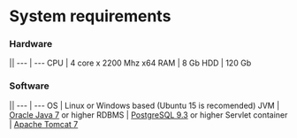 ﻿# System requirements

### Hardware ###

 ||
--- | ---
CPU | 4 core x 2200 Mhz x64
RAM | 8 Gb
HDD | 120 Gb

### Software ###

 ||
--- | ---
OS | Linux or Windows based (Ubuntu 15 is recomended)
JVM | [Oracle Java 7](http://www.oracle.com/technetwork/java/javase/downloads/jdk7-downloads-1880260.html) or higher
RDBMS | [PostgreSQL 9.3](https://www.postgresql.org/download/) or higher
Servlet container | [Apache Tomcat 7](http://tomcat.apache.org/download-70.cgi)
